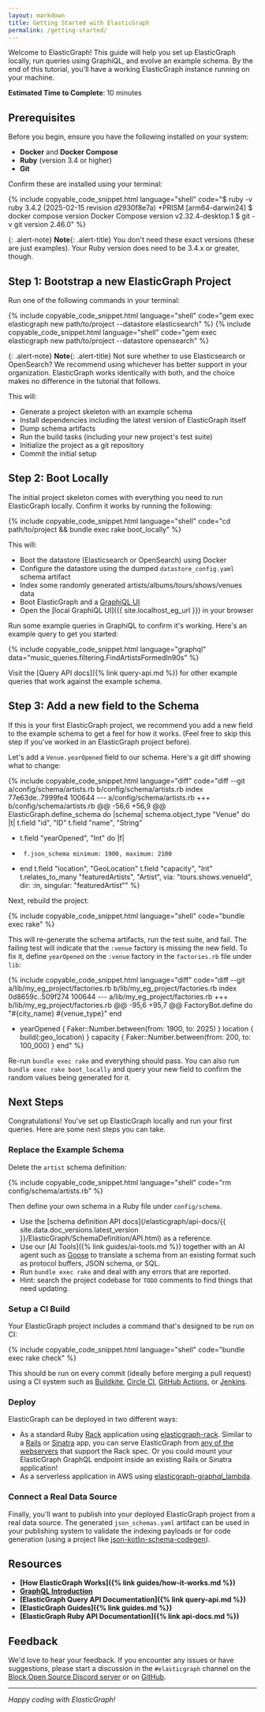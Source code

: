 ```yaml
---
layout: markdown
title: Getting Started with ElasticGraph
permalink: /getting-started/
---
```


Welcome to ElasticGraph! This guide will help you set up ElasticGraph locally, run queries using GraphiQL, and evolve an example schema.
By the end of this tutorial, you'll have a working ElasticGraph instance running on your machine.

**Estimated Time to Complete**: 10 minutes

## Prerequisites

Before you begin, ensure you have the following installed on your system:

- **Docker** and **Docker Compose**
- **Ruby** (version 3.4 or higher)
- **Git**

Confirm these are installed using your terminal:

{% include copyable_code_snippet.html language="shell" code="$ ruby -v
ruby 3.4.2 (2025-02-15 revision d2930f8e7a) +PRISM [arm64-darwin24]
$ docker compose version
Docker Compose version v2.32.4-desktop.1
$ git -v
git version 2.46.0" %}

{: .alert-note}
**Note**{: .alert-title}
You don't need these exact versions (these are just examples). Your Ruby version does need to be 3.4.x or greater, though.

## Step 1: Bootstrap a new ElasticGraph Project

Run one of the following commands in your terminal:

{% include copyable_code_snippet.html language="shell" code="gem exec elasticgraph new path/to/project --datastore elasticsearch" %}
{% include copyable_code_snippet.html language="shell" code="gem exec elasticgraph new path/to/project --datastore opensearch" %}

{: .alert-note}
**Note**{: .alert-title}
Not sure whether to use Elasticsearch or OpenSearch? We recommend using whichever has better
support in your organization. ElasticGraph works identically with both, and the choice makes
no difference in the tutorial that follows.

This will:

* Generate a project skeleton with an example schema
* Install dependencies including the latest version of ElasticGraph itself
* Dump schema artifacts
* Run the build tasks (including your new project's test suite)
* Initialize the project as a git repository
* Commit the initial setup

## Step 2: Boot Locally

The initial project skeleton comes with everything you need to run ElasticGraph locally.
Confirm it works by running the following:

{% include copyable_code_snippet.html language="shell" code="cd path/to/project && bundle exec rake boot_locally" %}

This will:

* Boot the datastore (Elasticsearch or OpenSearch) using Docker
* Configure the datastore using the dumped `datastore_config.yaml` schema artifact
* Index some randomly generated artists/albums/tours/shows/venues data
* Boot ElasticGraph and a [GraphiQL UI](https://github.com/graphql/graphiql)
* Open the [local GraphiQL UI]({{ site.localhost_eg_url }}) in your browser

Run some example queries in GraphiQL to confirm it's working. Here's an example query to get you started:

{% include copyable_code_snippet.html language="graphql" data="music_queries.filtering.FindArtistsFormedIn90s" %}

Visit the [Query API docs]({% link query-api.md %}) for other example queries that work against the example schema.

## Step 3: Add a new field to the Schema

If this is your first ElasticGraph project, we recommend you add a new field to the
example schema to get a feel for how it works. (Feel free to skip this step if you've
worked in an ElasticGraph project before).

Let's add a `Venue.yearOpened` field to our schema. Here's a git diff showing what to change:

{% include copyable_code_snippet.html language="diff" code="diff --git a/config/schema/artists.rb b/config/schema/artists.rb
index 77e63de..7999fe4 100644
--- a/config/schema/artists.rb
+++ b/config/schema/artists.rb
@@ -56,6 +56,9 @@ ElasticGraph.define_schema do |schema|
   schema.object_type \"Venue\" do |t|
     t.field \"id\", \"ID\"
     t.field \"name\", \"String\"
+    t.field \"yearOpened\", \"Int\" do |f|
+      f.json_schema minimum: 1900, maximum: 2100
+    end
     t.field \"location\", \"GeoLocation\"
     t.field \"capacity\", \"Int\"
     t.relates_to_many \"featuredArtists\", \"Artist\", via: \"tours.shows.venueId\", dir: :in, singular: \"featuredArtist\"" %}

Next, rebuild the project:

{% include copyable_code_snippet.html language="shell" code="bundle exec rake" %}

This will re-generate the schema artifacts, run the test suite, and fail. The failing test will indicate
that the `:venue` factory is missing the new field. To fix it, define `yearOpened` on the `:venue` factory in the `factories.rb` file under `lib`:

{% include copyable_code_snippet.html language="diff" code="diff --git a/lib/my_eg_project/factories.rb b/lib/my_eg_project/factories.rb
index 0d8659c..509f274 100644
--- a/lib/my_eg_project/factories.rb
+++ b/lib/my_eg_project/factories.rb
@@ -95,6 +95,7 @@ FactoryBot.define do
       \"#{city_name} #{venue_type}\"
     end

+    yearOpened { Faker::Number.between(from: 1900, to: 2025) }
     location { build(:geo_location) }
     capacity { Faker::Number.between(from: 200, to: 100_000) }
   end" %}

Re-run `bundle exec rake` and everything should pass. You can also run `bundle exec rake boot_locally`
and query your new field to confirm the random values being generated for it.

## Next Steps

Congratulations! You've set up ElasticGraph locally and run your first queries. Here are some next steps you can take.

### Replace the Example Schema

Delete the `artist` schema definition:

{% include copyable_code_snippet.html language="shell" code="rm config/schema/artists.rb" %}

Then define your own schema in a Ruby file under `config/schema`.

* Use the [schema definition API docs](/elasticgraph/api-docs/{{ site.data.doc_versions.latest_version }}/ElasticGraph/SchemaDefinition/API.html) as a reference.
* Use our [AI Tools]({% link guides/ai-tools.md %}) together with an AI agent such as [Goose](https://block.github.io/goose/) to translate a schema from an existing format such as protocol buffers, JSON schema, or SQL.
* Run `bundle exec rake` and deal with any errors that are reported.
* Hint: search the project codebase for `TODO` comments to find things that need updating.

### Setup a CI Build

Your ElasticGraph project includes a command that's designed to be run on CI:

{% include copyable_code_snippet.html language="shell" code="bundle exec rake check" %}

This should be run on every commit (ideally before merging a pull request) using a CI system
such as [Buildkite](https://buildkite.com/), [Circle CI](https://circleci.com/),
[GitHub Actions](https://github.com/features/actions), or [Jenkins](https://www.jenkins.io/).

### Deploy

ElasticGraph can be deployed in two different ways:

* As a standard Ruby [Rack](https://github.com/rack/rack) application using [elasticgraph-rack](https://github.com/block/elasticgraph/tree/main/elasticgraph-rack).
  Similar to a [Rails](https://rubyonrails.org/) or [Sinatra](https://sinatrarb.com/) app, you can serve ElasticGraph from
  [any of the webservers](https://github.com/rack/rack#supported-web-servers) that support the Rack spec. Or you could mount your
  ElasticGraph GraphQL endpoint inside an existing Rails or Sinatra application!
* As a serverless application in AWS using [elasticgraph-graphql_lambda](https://github.com/block/elasticgraph/tree/main/elasticgraph-graphql_lambda).

### Connect a Real Data Source

Finally, you'll want to publish into your deployed ElasticGraph project from a real data source. The generated `json_schemas.yaml` artifact
can be used in your publishing system to validate the indexing payloads or for code generation (using a project like
[json-kotlin-schema-codegen](https://github.com/pwall567/json-kotlin-schema-codegen)).

## Resources

- **[How ElasticGraph Works]({% link guides/how-it-works.md %})**
- **[GraphQL Introduction](https://graphql.org/learn/)**
- **[ElasticGraph Query API Documentation]({% link query-api.md %})**
- **[ElasticGraph Guides]({% link guides.md %})**
- **[ElasticGraph Ruby API Documentation]({% link api-docs.md %})**

## Feedback

We'd love to hear your feedback. If you encounter any issues or have suggestions, please start a discussion in
the `#elasticgraph` channel on the [Block Open Source Discord server](https://discord.gg/block-opensource) or on
[GitHub](https://github.com/block/elasticgraph/discussions).

---

*Happy coding with ElasticGraph!*
